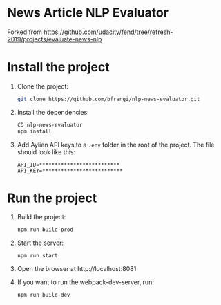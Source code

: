 # News Article NLP Evaluator

Forked from https://github.com/udacity/fend/tree/refresh-2019/projects/evaluate-news-nlp

# Install the project

1. Clone the project:
   ```bash
   git clone https://github.com/bfrangi/nlp-news-evaluator.git
   ```

2. Install the dependencies:
   ```bash
   CD nlp-news-evaluator
   npm install
   ```

3. Add Aylien API keys to a `.env` folder in the root of the project. The file should look like this:
   ```
   API_ID=**************************
   API_KEY=**************************
   ``` 

# Run the project

1. Build the project:
   ```bash
   npm run build-prod
   ```
2. Start the server:
   ```bash
   npm run start
   ```
3. Open the browser at http://localhost:8081

4. If you want to run the webpack-dev-server, run:
   ```bash
   npm run build-dev
   ```
